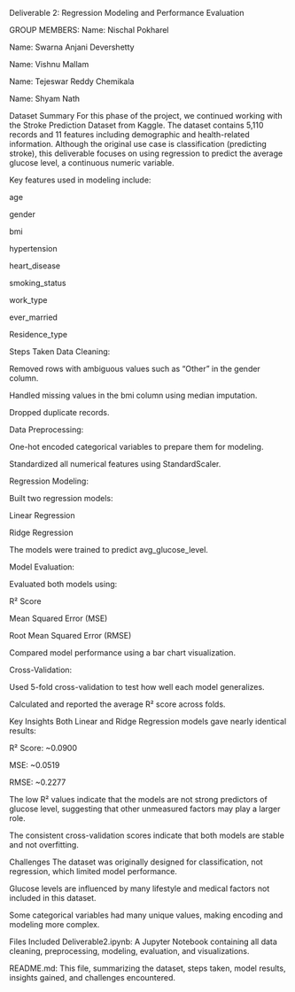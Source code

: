 Deliverable 2: Regression Modeling and Performance Evaluation


GROUP MEMBERS:
Name: Nischal Pokharel

Name: Swarna Anjani Devershetty

Name: Vishnu Mallam

Name: Tejeswar Reddy Chemikala

Name: Shyam Nath

Dataset Summary
For this phase of the project, we continued working with the Stroke Prediction Dataset from Kaggle. The dataset contains 5,110 records and 11 features including demographic and health-related information. Although the original use case is classification (predicting stroke), this deliverable focuses on using regression to predict the average glucose level, a continuous numeric variable.

Key features used in modeling include:

age

gender

bmi

hypertension

heart_disease

smoking_status

work_type

ever_married

Residence_type

Steps Taken
Data Cleaning:

Removed rows with ambiguous values such as “Other” in the gender column.

Handled missing values in the bmi column using median imputation.

Dropped duplicate records.

Data Preprocessing:

One-hot encoded categorical variables to prepare them for modeling.

Standardized all numerical features using StandardScaler.

Regression Modeling:

Built two regression models:

Linear Regression

Ridge Regression

The models were trained to predict avg_glucose_level.

Model Evaluation:

Evaluated both models using:

R² Score

Mean Squared Error (MSE)

Root Mean Squared Error (RMSE)

Compared model performance using a bar chart visualization.

Cross-Validation:

Used 5-fold cross-validation to test how well each model generalizes.

Calculated and reported the average R² score across folds.

Key Insights
Both Linear and Ridge Regression models gave nearly identical results:

R² Score: ~0.0900

MSE: ~0.0519

RMSE: ~0.2277

The low R² values indicate that the models are not strong predictors of glucose level, suggesting that other unmeasured factors may play a larger role.

The consistent cross-validation scores indicate that both models are stable and not overfitting.

Challenges
The dataset was originally designed for classification, not regression, which limited model performance.

Glucose levels are influenced by many lifestyle and medical factors not included in this dataset.

Some categorical variables had many unique values, making encoding and modeling more complex.

Files Included
Deliverable2.ipynb: A Jupyter Notebook containing all data cleaning, preprocessing, modeling, evaluation, and visualizations.

README.md: This file, summarizing the dataset, steps taken, model results, insights gained, and challenges encountered.

